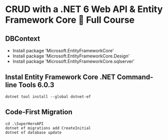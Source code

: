 ﻿# CRUD with a .NET 6 Web API & Entity Framework Core 🚀 Full Course

## DBContext

- Install package 'Microsoft.EntityFrameworkCore'
- Install package 'Microsoft.EntityFrameworkCore.Design'
- Install package 'Microsoft.EntityFrameworkCore.sqlserver'

## Instal Entity Framework Core .NET Command-line Tools 6.0.3

`dotnet tool install --global dotnet-ef`

## Code-First Migration

```
cd .\SuperHeroAPI
dotnet ef migrations add CreateInitial
dotnet ef database update
```